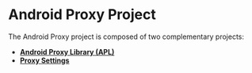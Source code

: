 # Android Proxy Project
The Android Proxy project is composed of two complementary projects:
* [**Android Proxy Library (APL)**](https://github.com/shouldit/android-proxy/tree/master/android-proxy-library) 
* [**Proxy Settings**](https://github.com/shouldit/android-proxy/tree/master/proxy-settings) 
